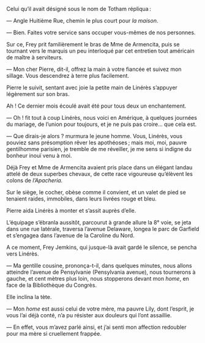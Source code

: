Celui qu’il avait désigné sous le nom de Totham répliqua :

— Angle Huitième Rue, chemin le plus court pour _la maison_.

— Bien. Faites votre service sans occuper vous-mêmes de nos personnes.

Sur ce, Frey prit familièrement le bras de Mme de Armencita, puis se
tournant vers le marquis un peu interloqué par cet entretien tout américain
de maître à serviteurs.

— Mon cher Pierre, dit-il, offrez la main à votre fiancée et suivez mon
sillage. Vous descendrez à terre plus facilement.

Pierre le suivit, sentant avec joie la petite main de Linérès s’appuyer
légèrement sur son bras.

Ah ! Ce dernier mois écoulé avait été pour tous deux un enchantement.

— Oh ! fit tout à coup Linérès, nous voici en Amérique, à quelques journées du mariage, de l’union pour toujours, et je ne puis pas croire... que cela
est.

— Que dirais-je alors ? murmura le jeune homme. Vous, Linérès, vous
pouviez sans présomption rêver les apothéoses ; mais moi, moi, pauvre gentilhomme parisien, je tremble de me réveiller, je me sens si indigne du
bonheur inouï venu à moi.

Déjà Frey et Mme de Armencita avaient pris place dans un élégant landau
attelé de deux superbes chevaux, de cette race vigoureuse qu’élèvent les
colons de _l’Apacheria._

Sur le siège, le cocher, obèse comme il convient, et un valet de pied se
tenaient raides, immobiles, dans leurs livrées rouge et bleu.

Pierre aida Linérès à monter et s’assit auprès d’elle.

L’équipage s’ébranla aussitôt, parcourut à grande allure la 8° voie, se jeta
dans une rue latérale, traversa l’avenue Delaware, longea le parc de Garfield et s’engagea dans l’avenue de la Caroline du Nord.

A ce moment, Frey Jemkins, qui jusque-là avait gardé le silence, se pencha
vers Linérès.

— Ma gentille cousine, prononça-t-il, dans quelques minutes, nous allons
atteindre l’avenue de Pensylvanie (Pensylvania avenue), nous tournerons à
gauche, et cent mètres plus loin, nous stopperons devant mon _home_, en face
de la Bibliothèque du Congrès.

Elle inclina la tète.

— Mon _home_ est aussi celui de votre mère, ma pauvre Lily, dont l’esprit, je vous l’ai déjà conté, n’a pu résister aux douleurs qui l’ont assaillie.

— En effet, vous m’avez parlé ainsi, et j’ai senti mon affection redoubler
pour ma mère si cruellement frappée.
